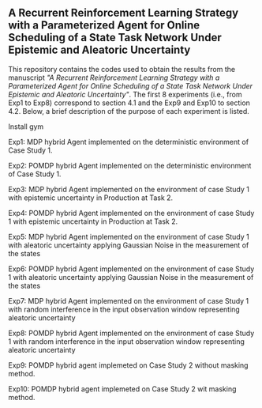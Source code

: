 ## A Recurrent Reinforcement Learning Strategy with a Parameterized Agent for Online Scheduling of a State Task Network Under Epistemic and Aleatoric Uncertainty

This repository contains the codes used to obtain the results from the manuscript _"A Recurrent Reinforcement Learning Strategy with a Parameterized Agent for Online Scheduling of a State Task Network Under Epistemic and Aleatoric Uncertainty"_. The first 8 experiments (i.e., from Exp1 to Exp8) correspond to section 4.1 and the Exp9 and Exp10 to section 4.2. Below, a brief description of the purpose of each experiment is listed.

Install gym

Exp1: MDP hybrid Agent implemented on the deterministic environment of Case Study 1.

Exp2: POMDP hybrid Agent implemented on the deterministic environment of Case Study 1.

Exp3: MDP hybrid Agent implemented on the environment of case Study 1 with epistemic uncertainty in Production at Task 2. 

Exp4: POMDP hybrid Agent implemented on the environment of case Study 1 with epistemic uncertainty in Production at Task 2. 

Exp5: MDP hybrid Agent implemented on the environment of case Study 1 with aleatoric uncertainty applying Gaussian Noise in the measurement of the states

Exp6: POMDP hybrid Agent implemented on the environment of case Study 1 with aleatoric uncertainty applying Gaussian Noise in the measurement of the states

Exp7: MDP hybrid Agent implemented on the environment of case Study 1 with random interference in the input observation window representing aleatoric uncertainty

Exp8: POMDP hybrid Agent implemented on the environment of case Study 1 with random interference in the input observation window representing aleatoric uncertainty

Exp9: POMDP hybrid agent implemeted on Case Study 2 without masking method.

Exp10: POMDP hybrid agent implemeted on Case Study 2 wit masking method.
